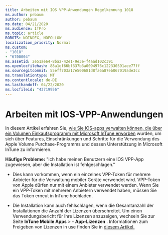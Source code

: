 ```yaml
---
title: Arbeiten mit IOS VPP-Anwendungen Regelkennung 1018
ms.author: pebaum
author: pebaum
ms.date: 04/21/2020
ms.audience: ITPro
ms.topic: article
ROBOTS: NOINDEX, NOFOLLOW
localization_priority: Normal
ms.custom:
- "1018"
- "6700004"
ms.assetid: 2e51ae64-8ba2-42e1-9e3e-f4aad102c391
ms.openlocfilehash: 88a1ef66bf337b3a0094976c122330591aee77ff
ms.sourcegitcommit: 55eff703a17e500681d8fa6a87eb067019ade3cc
ms.translationtype: MT
ms.contentlocale: de-DE
ms.lasthandoff: 04/22/2020
ms.locfileid: "43719956"
---
```

# <a name="working-with-ios-vpp-applications"></a>Arbeiten mit IOS-VPP-Anwendungen

In diesem Artikel erfahren Sie, [wie Sie IOS-apps verwalten können, die über ein Volumen Einkaufsprogramm mit Microsoft InTune erworben](https://docs.microsoft.com/intune/vpp-apps-ios) wurden, um sich über Features, Einschränkungen und Schritte für die Verwendung des Apple Volume Purchase-Programms und dessen Unterstützung in Microsoft InTune zu informieren.
  
 **Häufige Probleme:** "Ich habe meinen Benutzern eine IOS VPP-App zugewiesen, aber die Installation ist fehlgeschlagen."
  
- Dies kann vorkommen, wenn ein einzelnes VPP-Token für mehrere Anbieter für die Verwaltung mobiler Geräte verwendet wird. VPP-Token von Apple dürfen nur mit einem Anbieter verwendet werden. Wenn Sie ein VPP-Token mit mehreren Anbietern verwendet haben, müssen Sie das Token erneut in InTune hochladen.

- Die Installation kann auch fehlschlagen, wenn die Gesamtanzahl der Installationen die Anzahl der Lizenzen überschreitet. Um einen Verwendungsbericht für Ihre Lizenzen anzuzeigen, wechseln Sie zur Seite **InTune Mobile Apps** \> - **App-Lizenzen** . Informationen zum Freigeben von Lizenzen in use finden Sie in [diesem Artikel.](https://docs.microsoft.com/intune/vpp-apps-ios#revoking-app-licenses-and-deleting-tokens)
